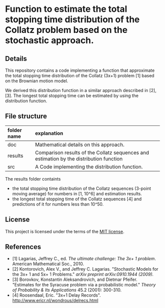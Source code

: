 # Function to estimate the total stopping time distribution of the Collatz problem based on the stochastic approach.

## Details
This repository contains a code implementing a function that approximate the total stopping time distribution of the Collatz (3x+1) problem [1] based on the Brownian motion model.

We derived this distribution function in a similar approach described in [2], [3].
The longest total stopping time can be estimated by using the distribution function.

## File structure
|folder name|explanation                         |
|:--        |:--                          |
|doc        | Mathematical details on this approach.  |
|results    |Comparison results of the Collatz sequences and estimation by the distribution function|
|src        | A Code implementing the distribution function.|

The results folder containts 
- the total stopping time distribution of the Collatz sequences (3-point moving average) for numbers in [1, 10^6] and estimation results.
- the longest total stopping time of the Collatz sequences [4] and predictions of it for numbers less than 10^50.

## License
This project is licensed under the terms of the [MIT license](LICENSE.md).

## References
-  [1] Lagarias, Jeffrey C., ed. *The ultimate challenge: The 3x+ 1 problem*. American Mathematical Soc., 2010.
-  [2] Kontorovich, Alex V., and Jeffrey C. Lagarias. "Stochastic Models for the 3x+ 1 and 5x+ 1 Problems." *arXiv preprint arXiv:0910.1944 (2009).*
-  [3] Borovkov, Konstantin Aleksandrovich, and Dietmar Pfeifer. "Estimates for the Syracuse problem via a probabilistic model." *Theory of Probability & Its Applications* 45.2 (2001): 300-310.
-  [4] Roosendaal, Eric. "3x+1 Delay Records". http://www.ericr.nl/wondrous/delrecs.html

